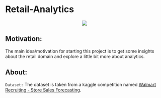 # Retail-Analytics
<p align='center'><img src='https://storage.googleapis.com/kaggle-competitions/kaggle/3816/media/markdowns.png'></p>

## Motivation:
The main idea/motivation for starting this project is to get some insights about the retail domain and explore a little bit more about analytics.

## About:

`Dataset:` The dataset is taken from a kaggle competition named [Walmart Recruiting - Store Sales Forecasting](https://www.kaggle.com/c/walmart-recruiting-store-sales-forecasting/). 

